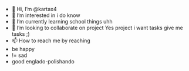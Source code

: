 - 👋 Hi, I’m @kartax4
- 👀 I’m interested in i do know
- 🌱 I’m currently learning school things uhh
- 💞️ I’m looking to collaborate on project Yes project i want tasks give me tasks ;)
- 📫 How to reach me by reaching
- be happy
- != sad
- good englado-polishando

<!---
kartax4/kartax4 is a ✨ special ✨ repository because its `README.md` (this file) appears on your GitHub profile.
You can click the Preview link to take a look at your changes.
--->
